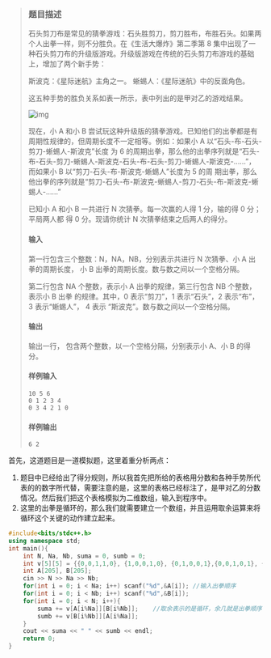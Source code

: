 > ### 题目描述
>
> 石头剪刀布是常见的猜拳游戏：石头胜剪刀，剪刀胜布，布胜石头。如果两个人出拳一样，则不分胜负。在《生活大爆炸》第二季第 8 集中出现了一种石头剪刀布的升级版游戏。升级版游戏在传统的石头剪刀布游戏的基础上，增加了两个新手势：
>
> 斯波克：《星际迷航》主角之一。 蜥蜴人：《星际迷航》中的反面角色。
>
> 这五种手势的胜负关系如表一所示，表中列出的是甲对乙的游戏结果。
>
> ![img](https://images2018.cnblogs.com/blog/1392447/201808/1392447-20180821193541966-1469480933.png)
>
> 现在，小 A 和小 B 尝试玩这种升级版的猜拳游戏。已知他们的出拳都是有周期性规律的，但周期长度不一定相等。例如：如果小 A 以“石头-布-石头-剪刀-蜥蜴人-斯波克”长度 为 6 的周期出拳，那么他的出拳序列就是“石头-布-石头-剪刀-蜥蜴人-斯波克-石头-布-石头-剪刀-蜥蜴人-斯波克-……”，而如果小 B 以“剪刀-石头-布-斯波克-蜥蜴人”长度为 5 的周 期出拳，那么他出拳的序列就是“剪刀-石头-布-斯波克-蜥蜴人-剪刀-石头-布-斯波克-蜥蜴人-……”
>
> 已知小 A 和小 B 一共进行 N 次猜拳。每一次赢的人得 1 分，输的得 0 分；平局两人都 得 0 分。现请你统计 N 次猜拳结束之后两人的得分。
>
> 
>
> #### 输入
>
> 第一行包含三个整数：N，NA，NB，分别表示共进行 N 次猜拳、小 A 出拳的周期长度， 小 B 出拳的周期长度。数与数之间以一个空格分隔。
>
> 第二行包含 NA 个整数，表示小 A 出拳的规律，第三行包含 NB 个整数，表示小 B 出拳 的规律。其中，0 表示“剪刀”，1 表示“石头”，2 表示“布”，3 表示“蜥蜴人”， 4 表示 “斯波克”。数与数之间以一个空格分隔。
>
> 
>
> #### 输出
>
> 输出一行， 包含两个整数，以一个空格分隔，分别表示小 A、小 B 的得分。
>
> 
>
> #### 样例输入
>
> ```
> 10 5 6
> 0 1 2 3 4
> 0 3 4 2 1 0
> ```
>
> 
>
> #### 样例输出
>
> ```
> 6 2
> ```

首先，这道题目是一道模拟题，这里着重分析两点：

1. 题目中已经给出了得分规则，所以我首先把所给的表格用分数和各种手势所代表的的数字所代替，需要注意的是，这里的表格已经标注了，是甲对乙的分数情况。然后我们把这个表格模拟为二维数组，输入到程序中。
2. 这里的出拳是循环的，那么我们就需要建立一个数组，并且运用取余运算来将循环这个关键的动作建立起来。

```cpp
#include<bits/stdc++.h>
using namespace std;
int main(){
    int N, Na, Nb, suma = 0, sumb = 0;
    int v[5][5] = {{0,0,1,1,0}, {1,0,0,1,0}, {0,1,0,0,1},{0,0,1,0,1}, {1,1,0,0,0}};
    int A[205], B[205];
    cin >> N >> Na >> Nb;
    for(int i = 0; i < Na; i++) scanf("%d",&A[i]); //输入出拳顺序
    for(int i = 0; i < Nb; i++) scanf("%d",&B[i]);
    for(int i = 0; i < N; i++){
        suma += v[A[i%Na]][B[i%Nb]];	//取余表示的是循环，余几就是出拳顺序中第几个拳型，之后把这种拳型放入二维数组来判定，如果赢的话积1分，否则积0分。
        sumb += v[B[i%Nb]][A[i%Na]];
    }
    cout << suma << " " << sumb << endl;
    return 0;
}
```

